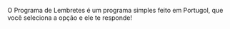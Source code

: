 O Programa de Lembretes é um programa simples feito em Portugol, que você seleciona a opção e ele te responde!

